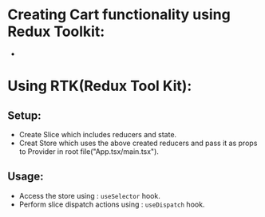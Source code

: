 # Creating Cart functionality using Redux Toolkit:
- 

# Using RTK(Redux Tool Kit):
## Setup:
- Create Slice which includes reducers and state.
- Creat Store which uses the above created reducers and pass it as props to Provider in root file("App.tsx/main.tsx").

## Usage:
- Access the store using : `useSelector` hook.
- Perform slice dispatch actions using : `useDispatch` hook. 
